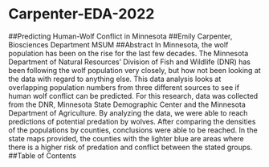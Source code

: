 # Carpenter-EDA-2022
##Predicting Human-Wolf Conflict in Minnesota
##Emily Carpenter, Biosciences Department MSUM
##Abstract
In Minnesota, the wolf population has been on the rise for the last few decades. The Minnesota Department of Natural Resources’ Division of Fish and Wildlife (DNR) has been following the wolf population very closely, but how not been looking at the data with regard to anything else. This data analysis looks at overlapping population numbers from three different sources to see if human wolf conflict can be predicted. For this research, data was collected from the DNR, Minnesota State Demographic Center and the Minnesota Department of Agriculture. By analyzing the data, we were able to reach predictions of potential predation by wolves. After comparing the densities of the populations by counties, conclusions were able  to be reached. In the state maps provided, the counties with the lighter blue are areas where there is a higher risk of predation and conflict between the stated groups. 
##Table of Contents
